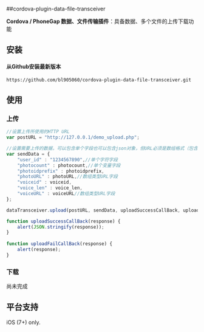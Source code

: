 ##cordova-plugin-data-file-transceiver

**Cordova / PhoneGap 数据、文件传输插件**：具备数据、多个文件的上传下载功能

## 安装

#### 从Github安装最新版本

```
https://github.com/bl905060/cordova-plugin-data-file-transceiver.git
```

## 使用

### 上传

```js
//设置上传所使用的HTTP URL
var postURL = "http://127.0.0.1/demo_upload.php";

//设置需要上传的数据，可以包含单个字段也可以包含json对象，但URL必须是数组格式（包含只有一个URL的情形）
var sendData = {
    "user_id" : "1234567890",//单个字符字段
    "photocount" : photocount,//单个变量字段
    "photoidprefix" : photoidprefix,
    "photoURL" : photoURL,//数组类型URL字段
    "voiceid" : voiceid,
    "voice_len" : voice_len,
    "voiceURL" : voiceURL//数组类型URL字段
};

dataTransceiver.upload(postURL, sendData, uploadSuccessCallBack, uploadFailCallBack);

function uploadSuccessCallBack(response) {
    alert(JSON.stringify(response));
}
                
function uploadFailCallBack(response) {
    alert(response);
}
```

### 下载
尚未完成

## 平台支持

iOS (7+) only.
